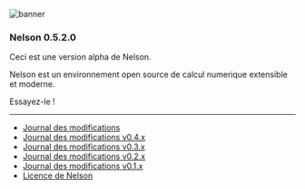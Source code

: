 ![banner](banner_homepage.png)

### Nelson 0.5.2.0

Ceci est une version alpha de Nelson.

Nelson est un environnement open source de calcul numerique extensible et moderne.

Essayez-le !

---

- [Journal des modifications](CHANGELOG.md)
- [Journal des modifications v0.4.x](CHANGELOG-0.'.x.md)
- [Journal des modifications v0.3.x](CHANGELOG-0.3.x.md)
- [Journal des modifications v0.2.x](CHANGELOG-0.2.x.md)
- [Journal des modifications v0.1.x](CHANGELOG-0.1.x.md)
- [Licence de Nelson](license.md)
